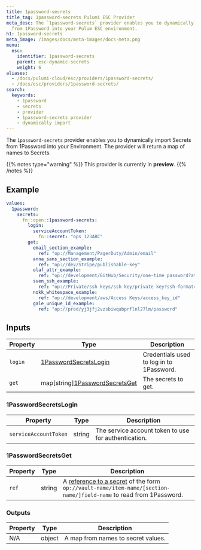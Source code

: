 ```yaml
---
title: 1password-secrets
title_tag: 1password-secrets Pulumi ESC Provider
meta_desc: The `1password-secrets` provider enables you to dynamically import Secrets
  from 1Password into your Pulum ESC environment.
h1: 1password-secrets
meta_image: /images/docs/meta-images/docs-meta.png
menu:
  esc:
    identifier: 1password-secrets
    parent: esc-dynamic-secrets
    weight: 6
aliases:
  - /docs/pulumi-cloud/esc/providers/1password-secrets/
  - /docs/esc/providers/1password-secrets/
search:
  keywords:
    - 1password
    - secrets
    - provider
    - 1password-secrets provider
    - dynamically import
---
```


The `1password-secrets` provider enables you to dynamically import Secrets from 1Password into your Environment. The provider will return a map of names to Secrets.

{{% notes type="warning" %}}
This provider is currently in **preview**.
{{% /notes %}}

## Example

```yaml
values:
  1password:
    secrets:
      fn::open::1password-secrets:
        login:
          serviceAccountToken:
            fn::secret: "ops_123ABC"
        get:
          email_section_example:
            ref: "op://Management/PagerDuty/Admin/email"
          anna_sans_section_example:
            ref: "op://dev/Stripe/publishable-key"
          olaf_attr_example:
            ref: "op://development/GitHub/Security/one-time password?attribute=otp"
          sven_ssh_example:
            ref: "op://Private/ssh keys/ssh key/private key?ssh-format=openssh"
          nokk_whitespace_example:
            ref: "op://development/aws/Access Keys/access_key_id"
          gale_unique_id_example:
            ref: "op://prod/yj3jfj2vzsbiwqabprflnl27lm/password"
```

## Inputs

| Property | Type                                                   | Description                               |
|----------|--------------------------------------------------------|-------------------------------------------|
| `login`  | [1PasswordSecretsLogin](#1passwordsecretslogin)        | Credentials used to log in to 1Password.  |
| `get`    | map[string][1PasswordSecretsGet](#1passwordsecretsget) | The secrets to get.                       |

### 1PasswordSecretsLogin

| Property              | Type   | Description                                                                   |
|-----------------------|--------|-------------------------------------------------------------------------------|
| `serviceAccountToken` | string | The service account token to use for authentication.                         |

### 1PasswordSecretsGet

| Property | Type   | Description                                  |
|----------|--------|----------------------------------------------|
| `ref`    | string | A [reference to a secret](https://developer.1password.com/docs/cli/secrets-reference-syntax) of the form `op://vault-name/item-name/[section-name/]field-name` to read from 1Password.  |

### Outputs

| Property | Type   | Description                        |
|----------|--------|------------------------------------|
| N/A      | object | A map from names to secret values. |
